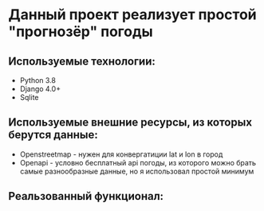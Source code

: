 # Данный проект реализует простой "прогнозёр" погоды
## Используемые технологии:
- Python 3.8
- Django 4.0+
- Sqlite
## Используемые внешние ресурсы, из которых берутся данные:
- Openstreetmap - нужен для конвергатиции lat и lon в город
- Openapi - условно бесплатный api погоды, из которого можно брать самые разнообразные данные, но я использовал простой минимум

## Реальзованный функционал:

